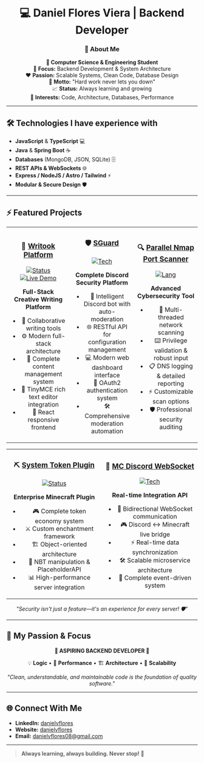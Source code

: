 <div align="center">

# 💻 Daniel Flores Viera | Backend Developer




### 🚀 About Me

**📖 Computer Science & Engineering Student**  
📍 **Focus:** Backend Development & System Architecture  
❤️ **Passion:** Scalable Systems, Clean Code, Database Design  
🚀 **Motto:** "Hard work never lets you down"  
📈 **Status:** Always learning and growing  
🎯 **Interests:** Code, Architecture, Databases, Performance  

</div>

---

## 🛠️ Technologies I have experience with

- **JavaScript** & **TypeScript** 💻
- **Java** & **Spring Boot** ☕
- **Databases** (MongoDB, JSON, SQLite) 🗄️
- **REST APIs & WebSockets** 🌐
- **Express / NodeJS / Astro / Tailwind** ⚡
- **Modular & Secure Design** 🛡️

---

## ⚡ Featured Projects

<div align="center">

<table>
<tr>
<td width="33%" align="center">

### 📖 [Writook Platform](https://github.com/danielvflores/Writook)
[![Status](https://img.shields.io/badge/Status-Featured-purple?style=flat-square)](https://github.com/danielvflores/Writook)
[![Live Demo](https://img.shields.io/badge/🌐_Live_Demo-Visit_Site-blue?style=flat-square)](https://writook.danielvflores.xyz)

**Full-Stack Creative Writing Platform**
- 📖 Collaborative writing tools
- ⚙️ Modern full-stack architecture
- 🔧 Complete content management system
- 🎨 TinyMCE rich text editor integration
- 🚀 React responsive frontend

</td>
<td width="33%" align="center">

### 🛡️ [SGuard](https://github.com/danielvflores/SGuard)
[![Tech](https://img.shields.io/badge/Tech-Full%20Stack-blue?style=flat-square)](https://github.com/danielvflores/sguard-project)

**Complete Discord Security Platform**
- 🤖 Intelligent Discord bot with auto-moderation
- 🌐 RESTful API for configuration management
- 💻 Modern web dashboard interface
- 🔐 OAuth2 authentication system
- 🛠️ Comprehensive moderation automation

</td>
<td width="33%" align="center">

### 🔍 [Parallel Nmap Port Scanner](https://github.com/danielvflores/parallel-nmap-port-scanner)
[![Lang](https://img.shields.io/badge/Built_with-Python-green?style=flat-square)](https://github.com/danielvflores/parallel-nmap-port-scanner)

**Advanced Cybersecurity Tool**
- 🎯 Multi-threaded network scanning
- ⌨️ Privilege validation & robust input
- 📋 DNS logging & detailed reporting
- ⚡ Customizable scan options
- 🛡️ Professional security auditing

</td>
</tr>
</table>

</div>


<div align="center">

<table>
<tr>
<td width="50%" align="center">

### ⛏️ [System Token Plugin](https://github.com/danielvflores/system-token-plugin)
[![Status](https://img.shields.io/badge/Status-Active_Maintenance-brightgreen?style=flat-square)](https://github.com/danielvflores/system-token-plugin)

**Enterprise Minecraft Plugin**
- 🎮 Complete token economy system
- ⚔️ Custom enchantment framework
- 🏗️ Object-oriented architecture
- 🧰 NBT manipulation & PlaceholderAPI
- 📊 High-performance server integration

</td>
<td width="50%" align="center">

### 🌉 [MC Discord WebSocket](https://github.com/danielvflores/discord-api-connection)
[![Tech](https://img.shields.io/badge/Tech-WebSocket-blue?style=flat-square)](https://github.com/danielvflores/discord-api-connection)

**Real-time Integration API**
- 🔄 Bidirectional WebSocket communication
- 🎮 Discord ↔ Minecraft live bridge  
- ⚡ Real-time data synchronization
- 🛠️ Scalable microservice architecture
- 🔧 Complete event-driven system

</td>
</tr>
</table>

</div>

<div align="center">
<i>"Security isn't just a feature—it's an experience for every server! 🛡️"</i>
</div>



---

## 🎯 My Passion & Focus

<div align="center">

**🎯 ASPIRING BACKEND DEVELOPER 🎯**

💡 **Logic** • 🚀 **Performance** • 🏗️ **Architecture** • 🔧 **Scalability**

*"Clean, understandable, and maintainable code is the foundation of quality software."*



</div>

---

## 🌐 Connect With Me

- **LinkedIn:** [danielvflores](https://linkedin.com/in/danielvflores)
- **Website:** [danielvflores](https://danielvflores.xyz)  
- **Email:** [danielvflores08@gmail.com](mailto:danielvflores08@gmail.com)

---

> **Always learning, always building. Never stop! 🚀**
